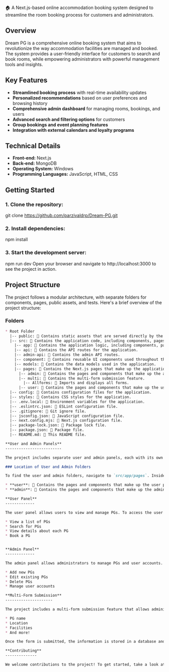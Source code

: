 
🏠 A Next.js-based online accommodation booking system designed to streamline the room booking process for customers and administrators.

**Overview**
-----------

Dream PG is a comprehensive online booking system that aims to revolutionize the way accommodation facilities are managed and booked. The system provides a user-friendly interface for customers to search and book rooms, while empowering administrators with powerful management tools and insights.

**Key Features**
---------------

* **Streamlined booking process** with real-time availability updates
* **Personalized recommendations** based on user preferences and browsing history
* **Comprehensive admin dashboard** for managing rooms, bookings, and users
* **Advanced search and filtering options** for customers
* **Group bookings and event planning features**
* **Integration with external calendars and loyalty programs**

**Technical Details**
-------------------

* **Front-end:** Next.js
* **Back-end:** MongoDB
* **Operating System:** Windows
* **Programming Languages:** JavaScript, HTML, CSS

**Getting Started**
-----------------

### 1. Clone the repository:


git clone https://github.com/parzivaldrp/Dream-PG.git

### 2. Install dependencies:

npm install

### 3. Start the development server:

npm run dev
Open your browser and navigate to http://localhost:3000 to see the project in action.

**Project Structure**
---------------------

The project follows a modular architecture, with separate folders for components, pages, public assets, and tests. Here's a brief overview of the project structure:

### Folders

```markdown
* Root Folder
  |-- public: 📂 Contains static assets that are served directly by the web server.
  |-- src: 📂 Contains the application code, including components, pages, and APIs.
    |-- app: 📂 Contains the application logic, including components, pages, and APIs.
    |-- api: 📂 Contains the API routes for the application.
    |-- admin-api: 📂 Contains the admin API routes.
    |-- component: 📂 Contains reusable UI components used throughout the project.
    |-- models: 📂 Contains the data models used in the application.
    |-- pages: 📂 Contains the Next.js pages that make up the application.
      |-- admin: 👮 Contains the pages and components that make up the admin panel.
      |-- multi: 📂 Contains the multi-form submission feature.
        |-- Allforms: 📂 Imports and displays all forms.
      |-- user: 👥 Contains the pages and components that make up the user panel.
  |-- config: 📂 Contains configuration files for the application.
  |-- styles: 📂 Contains CSS styles for the application.
  |-- .env.local: 📜 Environment variables for the application.
  |-- .eslintrc.json: 📜 ESLint configuration file.
  |-- .gitignore: 📜 Git ignore file.
  |-- jsconfig.json: 📜 JavaScript configuration file.
  |-- next.config.mjs: 📜 Next.js configuration file.
  |-- package-lock.json: 📜 Package lock file.
  |-- package.json: 📜 Package file.
  |-- README.md: 📜 This README file.

**User and Admin Panels**
-------------------------

The project includes separate user and admin panels, each with its own set of pages and functionality.

### Location of User and Admin Folders

To find the user and admin folders, navigate to `src/app/pages`. Inside this folder, you'll find two subfolders:

* **user**: 👥 Contains the pages and components that make up the user panel.
* **admin**: 👮 Contains the pages and components that make up the admin panel.

**User Panel**
-------------

The user panel allows users to view and manage PGs. To access the user panel, users can log in with their credentials. Once logged in, users can:

* View a list of PGs
* Search for PGs
* View details about each PG
* Book a PG


**Admin Panel**
-------------

The admin panel allows administrators to manage PGs and user accounts. To access the admin panel, administrators can log in with their credentials. Once logged in, administrators can:

* Add new PGs
* Edit existing PGs
* Delete PGs
* Manage user accounts

**Multi-Form Submission**
---------------------

The project includes a multi-form submission feature that allows administrators to enter detailed information about each PG. The form includes fields for:

* PG name
* Location
* Facilities
* And more!

Once the form is submitted, the information is stored in a database and displayed on the PG details page.

**Contributing**
--------------

We welcome contributions to the project! To get started, take a look at our [contributing guidelines](CONTRIBUTING.md).

  
